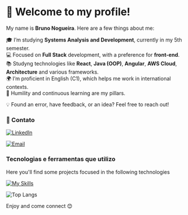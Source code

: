 # 👋 Welcome to my profile!

My name is **Bruno Nogueira**. Here are a few things about me:

🎓 I’m studying **Systems Analysis and Development**, currently in my 5th semester.  
💻 Focused on **Full Stack** development, with a preference for **front-end**.  
📚 Studyng technologies like **React**, **Java (OOP)**, **Angular**, **AWS Cloud**, **Architecture** and various frameworks.  
🌍 I’m proficient in English (C1), which helps me work in international contexts.  
💙 Humility and continuous learning are my pillars.  

💡 Found an error, have feedback, or an idea? Feel free to reach out!
### 📱 Contato

[![LinkedIn](https://img.shields.io/badge/LinkedIn-0077B5?style=for-the-badge&logo=linkedin&logoColor=white)](https://www.linkedin.com/in/brunodenogueira)

[![Email](https://img.shields.io/badge/Gmail-D14836?style=for-the-badge&logo=gmail&logoColor=white)](mailto:brunodenogueira@gmail.com)


### Tecnologias e ferramentas que utilizo
Here you'll find some projects focused in the following technologies

[![My Skills](https://skillicons.dev/icons?i=java,js,ts,angular,css,html,react,git,figma,nodejs&theme=light)](https://skillicons.dev)

![Top Langs](https://github-readme-stats.vercel.app/api/top-langs/?username=brunona&hide_progress=true)

Enjoy and come connect 😊
